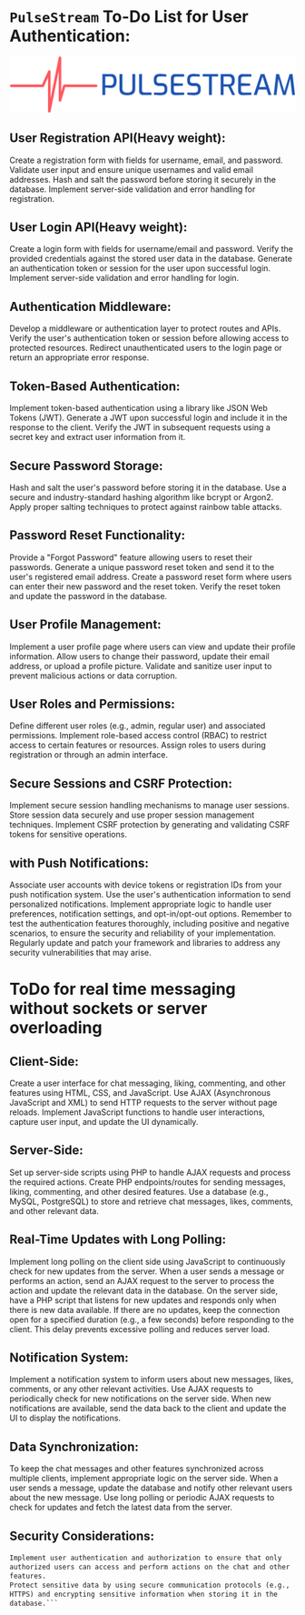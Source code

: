 #  ```PulseStream``` To-Do List for User Authentication:
![Framework Logo](logos/pulsestream-high-resolution-logo-color-on-transparent-background.png)

## User Registration API(Heavy weight):

Create a registration form with fields for username, email, and password.
Validate user input and ensure unique usernames and valid email addresses.
Hash and salt the password before storing it securely in the database.
Implement server-side validation and error handling for registration.

## User Login API(Heavy weight):

Create a login form with fields for username/email and password.
Verify the provided credentials against the stored user data in the database.
Generate an authentication token or session for the user upon successful login.
Implement server-side validation and error handling for login.

## Authentication Middleware:

Develop a middleware or authentication layer to protect routes and APIs.
Verify the user's authentication token or session before allowing access to protected resources.
Redirect unauthenticated users to the login page or return an appropriate error response.

## Token-Based Authentication:

Implement token-based authentication using a library like JSON Web Tokens (JWT).
Generate a JWT upon successful login and include it in the response to the client.
Verify the JWT in subsequent requests using a secret key and extract user information from it.

## Secure Password Storage:

Hash and salt the user's password before storing it in the database.
Use a secure and industry-standard hashing algorithm like bcrypt or Argon2.
Apply proper salting techniques to protect against rainbow table attacks.

## Password Reset Functionality:

Provide a "Forgot Password" feature allowing users to reset their passwords.
Generate a unique password reset token and send it to the user's registered email address.
Create a password reset form where users can enter their new password and the reset token.
Verify the reset token and update the password in the database.

## User Profile Management:

Implement a user profile page where users can view and update their profile information.
Allow users to change their password, update their email address, or upload a profile picture.
Validate and sanitize user input to prevent malicious actions or data corruption.

## User Roles and Permissions:

Define different user roles (e.g., admin, regular user) and associated permissions.
Implement role-based access control (RBAC) to restrict access to certain features or resources.
Assign roles to users during registration or through an admin interface.

## Secure Sessions and CSRF Protection:

Implement secure session handling mechanisms to manage user sessions.
Store session data securely and use proper session management techniques.
Implement CSRF protection by generating and validating CSRF tokens for sensitive operations.

##  with Push Notifications:

Associate user accounts with device tokens or registration IDs from your push notification system.
Use the user's authentication information to send personalized notifications.
Implement appropriate logic to handle user preferences, notification settings, and opt-in/opt-out options.
Remember to test the authentication features thoroughly, including positive and negative scenarios, to ensure the security and reliability of your implementation. Regularly update and patch your framework and libraries to address any security vulnerabilities that may arise.

# ToDo for real time messaging without sockets or server overloading

## Client-Side:

Create a user interface for chat messaging, liking, commenting, and other features using HTML, CSS, and JavaScript.
Use AJAX (Asynchronous JavaScript and XML) to send HTTP requests to the server without page reloads.
Implement JavaScript functions to handle user interactions, capture user input, and update the UI dynamically.

## Server-Side:

Set up server-side scripts using PHP to handle AJAX requests and process the required actions.
Create PHP endpoints/routes for sending messages, liking, commenting, and other desired features.
Use a database (e.g., MySQL, PostgreSQL) to store and retrieve chat messages, likes, comments, and other relevant data.


## Real-Time Updates with Long Polling:

Implement long polling on the client side using JavaScript to continuously check for new updates from the server.
When a user sends a message or performs an action, send an AJAX request to the server to process the action and update the relevant data in the database.
On the server side, have a PHP script that listens for new updates and responds only when there is new data available.
If there are no updates, keep the connection open for a specified duration (e.g., a few seconds) before responding to the client. This delay prevents excessive polling and reduces server load.

## Notification System:

Implement a notification system to inform users about new messages, likes, comments, or any other relevant activities.
Use AJAX requests to periodically check for new notifications on the server side.
When new notifications are available, send the data back to the client and update the UI to display the notifications.

## Data Synchronization:

To keep the chat messages and other features synchronized across multiple clients, implement appropriate logic on the server side.
When a user sends a message, update the database and notify other relevant users about the new message.
Use long polling or periodic AJAX requests to check for updates and fetch the latest data from the server.

## Security Considerations:

```Implement proper input validation and sanitization on both the client and server sides to prevent security vulnerabilities like XSS (Cross-Site Scripting) and SQL injection.
Implement user authentication and authorization to ensure that only authorized users can access and perform actions on the chat and other features.
Protect sensitive data by using secure communication protocols (e.g., HTTPS) and encrypting sensitive information when storing it in the database.```
